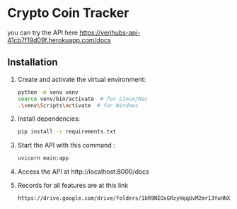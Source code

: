# Crypto Coin Tracker

you can try the API here https://verihubs-api-41cb7f19d09f.herokuapp.com/docs

## Installation

1. Create and activate the virtual environment:

   ```bash
   python -m venv venv
   source venv/bin/activate  # for Linux/Mac
   .\venv\Scripts\activate  # for Windows
2. Install dependencies:
    ```bash
   pip install -r requirements.txt

3. Start the API with this command :
   ```bash
   uvicorn main:app

4. Access the API at http://localhost:8000/docs

5. Records for all features are at this link
   ```bash
   https://drive.google.com/drive/folders/1bR9NEOxGRzyHqqUvM2mr13YuHNXG_0SJ?usp=sharing
